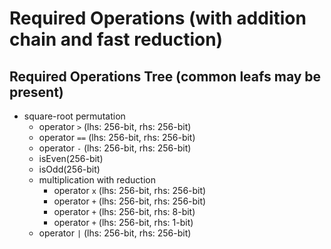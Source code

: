 # Required Operations (with addition chain and fast reduction)

## Required Operations Tree (common leafs may be present)
- square-root permutation
    - operator `>` (lhs: 256-bit, rhs: 256-bit)
    - operator `==` (lhs: 256-bit, rhs: 256-bit)
    - operator `-` (lhs: 256-bit, rhs: 256-bit)
    - isEven(256-bit)
    - isOdd(256-bit)
    - multiplication with reduction
        - operator `x` (lhs: 256-bit, rhs: 256-bit)
        - operator `+` (lhs: 256-bit, rhs: 256-bit)
        - operator `+` (lhs: 256-bit, rhs: 8-bit)
        - operator `+` (lhs: 256-bit, rhs: 1-bit)
    - operator `|` (lhs: 256-bit, rhs: 256-bit)

